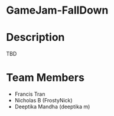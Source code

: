 # GameJam-FallDown

# Description
TBD

# Team Members
- Francis Tran
- Nicholas B (FrostyNick)
- Deeptika Mandha (deeptika m)
